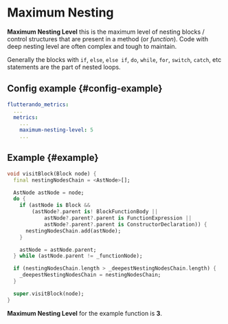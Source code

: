 # Maximum Nesting

**Maximum Nesting Level** this is the maximum level of nesting blocks / control structures that are present in a method (or _function_). Code with deep nesting level are often complex and tough to maintain.

Generally the blocks with `if`, `else`, `else if`, `do`, `while`, `for`, `switch`, `catch`, etc statements are the part of nested loops.

## Config example {#config-example}

```yaml
flutterando_metrics:
  ...
  metrics:
    ...
    maximum-nesting-level: 5
    ...
```

## Example {#example}

```dart
void visitBlock(Block node) {
  final nestingNodesChain = <AstNode>[];

  AstNode astNode = node;
  do {
    if (astNode is Block &&
        (astNode?.parent is! BlockFunctionBody ||
            astNode?.parent?.parent is FunctionExpression ||
            astNode?.parent?.parent is ConstructorDeclaration)) {
      nestingNodesChain.add(astNode);
    }

    astNode = astNode.parent;
  } while (astNode.parent != _functionNode);

  if (nestingNodesChain.length > _deepestNestingNodesChain.length) {
    _deepestNestingNodesChain = nestingNodesChain;
  }

  super.visitBlock(node);
}
```

**Maximum Nesting Level** for the example function is **3**.
